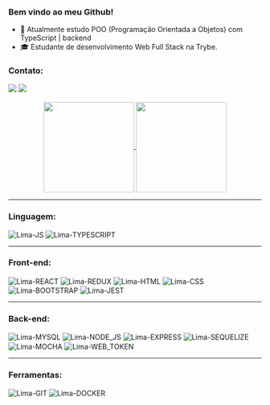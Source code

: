 ### Bem vindo ao meu Github!

- 🌱 Atualmente estudo POO (Programação Orientada a Objetos) com TypeScript | backend
- 🎓 Estudante de desenvolvimento Web Full Stack na Trybe.

### Contato:
<div>
  <a href="mailto:delima_marcelo@outlook.com"><img
      src="https://img.shields.io/badge/Microsoft_Outlook-0078D4?style=for-the-badge&logo=microsoft-outlook&logoColor=white"
      target="_blank"></a>
  <a href="https://www.linkedin.com/in/marcelo-lima-866803221/" target="_blank"><img
      src="https://img.shields.io/badge/-LinkedIn-%230077B5?style=for-the-badge&logo=linkedin&logoColor=white"
      target="_blank"></a>
</div>

<br />

<div align="center">
  <a href="https://github.com/maarceloo/github-readme-stats">
    <img height="180em" align="center"
      src="https://github-readme-stats.vercel.app/api/top-langs/?username=maarceloo&layout=compact&theme=tokyonight" />
  </a>
  <a href="https://github.com/anuraghazra/convoychat">
    <img height="180em" align="center"
      src="https://github-readme-stats.vercel.app/api?username=maarceloo&show_icons=true&theme=tokyonight" />
  </a>
</div>

<div style="display: inline_block">
  <hr>

  ### Linguagem:
  <img align="center" alt="Lima-JS"
    src="https://img.shields.io/badge/JavaScript-F7DF1E?style=for-the-badge&logo=javascript&logoColor=black">
  <img align="center" alt="Lima-TYPESCRIPT"
    src="https://img.shields.io/badge/TypeScript-007ACC?style=for-the-badge&logo=typescript&logoColor=white" />
  <hr />

  ### Front-end:
  <img align="center" alt="Lima-REACT"
    src="https://img.shields.io/badge/React-20232A?style=for-the-badge&logo=react&logoColor=61DAFB">
  <img align="center" alt="Lima-REDUX"
    src="https://img.shields.io/badge/Redux-593D88?style=for-the-badge&logo=redux&logoColor=white" />
  <img align="center" alt="Lima-HTML"
    src="https://img.shields.io/badge/HTML5-E34F26?style=for-the-badge&logo=html5&logoColor=white">
  <img align="center" alt="Lima-CSS"
    src="https://img.shields.io/badge/CSS3-1572B6?style=for-the-badge&logo=css3&logoColor=white">
  <img align="center" alt="Lima-BOOTSTRAP"
    src="https://img.shields.io/badge/Bootstrap-563D7C?style=for-the-badge&logo=bootstrap&logoColor=white" />
  <img align="center" alt="Lima-JEST"
    src="https://img.shields.io/badge/Jest-323330?style=for-the-badge&logo=Jest&logoColor=white" />
  <hr />

  ### Back-end:
  <img align="center" alt="Lima-MYSQL"
    src="https://img.shields.io/badge/MySQL-005C84?style=for-the-badge&logo=mysql&logoColor=white" />
  <img align="center" alt="Lima-NODE_JS"
    src="https://img.shields.io/badge/Node.js-43853D?style=for-the-badge&logo=node.js&logoColor=white" />
  <img align="center" alt="Lima-EXPRESS" src="https://img.shields.io/badge/Express.js-404D59?style=for-the-badge" />
  <img align="center" alt="Lima-SEQUELIZE"
    src="https://img.shields.io/badge/sequelize-323330?style=for-the-badge&logo=sequelize&logoColor=blue" />
  <img align="center" alt="Lima-MOCHA"
    src="https://img.shields.io/badge/mocha.js-323330?style=for-the-badge&logo=mocha&logoColor=Brown" />
    <img align="center" alt="Lima-WEB_TOKEN"
    src="https://img.shields.io/badge/json%20web%20tokens-323330?style=for-the-badge&logo=json-web-tokens&logoColor=pink" />
  <hr />

  ### Ferramentas:
  <img align="center" alt="Lima-GIT"
    src="https://img.shields.io/badge/Git-E34F26?style=for-the-badge&logo=git&logoColor=white" />
  <img align="center" alt="Lima-DOCKER"
    src="https://img.shields.io/badge/Docker-2496ED?style=for-the-badge&logo=docker&logoColor=white" />
</div>
